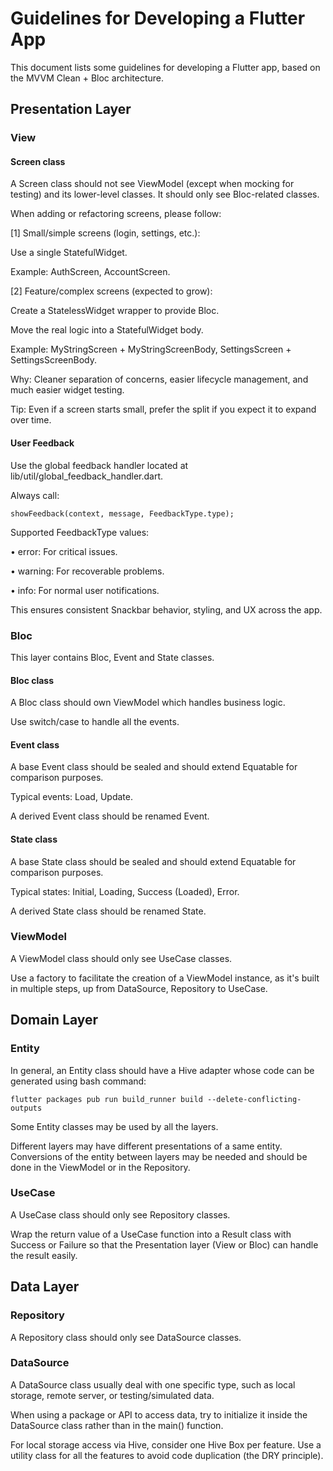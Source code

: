 # Guidelines for Developing a Flutter App

This document lists some guidelines for developing a Flutter app, based on the MVVM Clean + Bloc 
architecture.

## Presentation Layer

### View

#### Screen class

A Screen class should not see ViewModel (except when mocking for testing) and its lower-level 
classes. It should only see Bloc-related classes.

When adding or refactoring screens, please follow:

[1] Small/simple screens (login, settings, etc.):

Use a single StatefulWidget.

Example: AuthScreen, AccountScreen.

[2] Feature/complex screens (expected to grow):

Create a StatelessWidget wrapper to provide Bloc.

Move the real logic into a StatefulWidget body.

Example: MyStringScreen + MyStringScreenBody, SettingsScreen + SettingsScreenBody.

Why: Cleaner separation of concerns, easier lifecycle management, and much easier widget testing.

Tip: Even if a screen starts small, prefer the split if you expect it to expand over time.

#### User Feedback

Use the global feedback handler located at lib/util/global_feedback_handler.dart.

Always call:

`showFeedback(context, message, FeedbackType.type);`

Supported FeedbackType values:

•	error: For critical issues.

•	warning: For recoverable problems.

•	info: For normal user notifications.

This ensures consistent Snackbar behavior, styling, and UX across the app.

### Bloc

This layer contains Bloc, Event and State classes.

#### Bloc class

A Bloc class should own ViewModel which handles business logic.

Use switch/case to handle all the events.

#### Event class

A base Event class should be sealed and should extend Equatable for comparison purposes.

Typical events: Load, Update.

A derived Event class should be renamed <Feature><Specific>Event.

#### State class

A base State class should be sealed and should extend Equatable for comparison purposes.

Typical states: Initial, Loading, Success (Loaded), Error.

A derived State class should be renamed <Feature><Specific>State.

### ViewModel

A ViewModel class should only see UseCase classes.

Use a factory to facilitate the creation of a ViewModel instance, as it's built in multiple 
steps, up from DataSource, Repository to UseCase.

## Domain Layer

### Entity

In general, an Entity class should have a Hive adapter whose code can be generated using 
bash command:

`flutter packages pub run build_runner build --delete-conflicting-outputs`

Some Entity classes may be used by all the layers.

Different layers may have different presentations of a same entity. Conversions of the entity 
between layers may be needed and should be done in the ViewModel or in the Repository.

### UseCase

A UseCase class should only see Repository classes.

Wrap the return value of a UseCase function into a Result<T> class with Success or Failure so that 
the Presentation layer (View or Bloc) can handle the result easily.

## Data Layer

### Repository

A Repository class should only see DataSource classes.

### DataSource

A DataSource class usually deal with one specific type, such as local storage, remote server, or 
testing/simulated data.

When using a package or API to access data, try to initialize it inside the DataSource class 
rather than in the main() function.

For local storage access via Hive, consider one Hive Box per feature. Use a utility class for 
all the features to avoid code duplication (the DRY principle).
